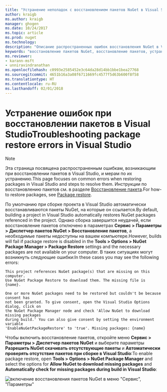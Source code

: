 ```yaml
---
title: "Устранение неполадок с восстановлением пакетов NuGet в Visual Studio | Документы Майкрософт"
author: kraigb
ms.author: kraigb
manager: ghogen
ms.date: 10/24/2017
ms.topic: article
ms.prod: nuget
ms.technology: 
description: "Описание распространенных ошибок восстановления NuGet в Visual Studio и способов их устранения."
keywords: "восстановление пакетов NuGet, восстановление пакетов, устранение неполадок, устранение ошибок"
ms.reviewer:
- karann-msft
- unniravindranathan
ms.openlocfilehash: c0993e2585452e3c64da28d14bb1bbe1bea27768
ms.sourcegitcommit: 4651b16a3a08f6711669fc4577f5d63b600f8f58
ms.translationtype: HT
ms.contentlocale: ru-RU
ms.lasthandoff: 02/01/2018
---
```

# <a name="troubleshooting-package-restore-errors-in-visual-studio"></a><span data-ttu-id="e93d9-104">Устранение ошибок при восстановлении пакетов в Visual Studio</span><span class="sxs-lookup"><span data-stu-id="e93d9-104">Troubleshooting package restore errors in Visual Studio</span></span>

> [!Note]
> <span data-ttu-id="e93d9-105">Эта страница посвящена распространенным ошибкам, возникающим при восстановлении пакетов в Visual Studio, и мерам по их устранению.</span><span class="sxs-lookup"><span data-stu-id="e93d9-105">This page focuses on common errors when restoring packages in Visual Studio and steps to resolve them.</span></span> <span data-ttu-id="e93d9-106">Инструкции по восстановлению пакетов см. в разделе [Восстановление пакета](../consume-packages/package-restore.md#enabling-and-disabling-package-restore).</span><span class="sxs-lookup"><span data-stu-id="e93d9-106">For how-to restore packages, see [Package restore](../consume-packages/package-restore.md#enabling-and-disabling-package-restore).</span></span>

<span data-ttu-id="e93d9-107">По умолчанию при сборке проекта в Visual Studio автоматически восстанавливаются пакеты NuGet, на которые он ссылается.</span><span class="sxs-lookup"><span data-stu-id="e93d9-107">By default, building a project in Visual Studio automatically restores NuGet packages referenced in the project.</span></span> <span data-ttu-id="e93d9-108">Однако сборка завершится неудачей, если восстановление пакетов отключено в параметрах **Сервис > Параметры > Диспетчер пакетов NuGet > Восстановление пакетов**, а необходимые пакеты недоступны на вашем компьютере.</span><span class="sxs-lookup"><span data-stu-id="e93d9-108">However, builds will fail if package restore is disabled in the **Tools > Options > NuGet Package Manager > Package Restore** settings and the necessary packages are not available on your computer.</span></span> <span data-ttu-id="e93d9-109">В таких ситуациях могут возникнуть следующие ошибки:</span><span class="sxs-lookup"><span data-stu-id="e93d9-109">In these cases you may see the following errors:</span></span>

```output
This project references NuGet package(s) that are missing on this computer.
Use NuGet Package Restore to download them. The missing file is {name}.
```

```output
One or more NuGet packages need to be restored but couldn't be because consent has
not been granted. To give consent, open the Visual Studio Options dialog, click on
the NuGet Package Manager node and check 'Allow NuGet to download missing packages
during build.' You can also give consent by setting the environment variable
'EnableNuGetPackageRestore' to 'true'. Missing packages: {name} 
```

<span data-ttu-id="e93d9-110">Чтобы включить восстановление пакетов, откройте меню **Сервис > Параметры > Диспетчер пакетов NuGet** и выберите параметры **Разрешить NuGet скачивать отсутствующие пакеты** и **Автоматически проверять отсутствие пакетов при сборке в Visual Studio**:</span><span class="sxs-lookup"><span data-stu-id="e93d9-110">To enable package restore, open **Tools > Options > NuGet Package Manager** and select the options for **Allow NuGet to download missing packages** and **Automatically check for missing packages during build in Visual Studio**:</span></span>

![включение восстановления пакетов NuGet в меню "Сервис", "Параметры"](../consume-packages/media/restore-01-autorestoreoptions.png)
